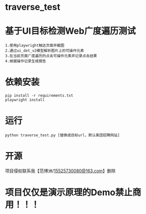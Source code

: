 # traverse_test

# 基于UI目标检测Web广度遍历测试
    1.使用playwright触达页面并截图
    2.通过ui_det_v2模型解析图片上的可操作元素
    3.在当前页面广度遍历的点击可操作元素并记录点击结果
    4.根据操作记录生成报告

# 依赖安装
    pip install -r requirements.txt
    playwright install
    
# 运行
    python traverse_test.py [替换成目标url，默认美团招聘网站]

# 开源
项目侵权联系我【范博洲/15525730080@163.com】删除

# 项目仅仅是演示原理的Demo禁止商用！！！